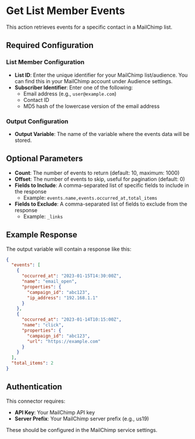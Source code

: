 # Get List Member Events

This action retrieves events for a specific contact in a MailChimp list.

## Required Configuration

### List Member Configuration
- **List ID**: Enter the unique identifier for your MailChimp list/audience. You can find this in your MailChimp account under Audience settings.
- **Subscriber Identifier**: Enter one of the following:
  - Email address (e.g., `user@example.com`)
  - Contact ID
  - MD5 hash of the lowercase version of the email address

### Output Configuration
- **Output Variable**: The name of the variable where the events data will be stored.

## Optional Parameters

- **Count**: The number of events to return (default: 10, maximum: 1000)
- **Offset**: The number of events to skip, useful for pagination (default: 0)
- **Fields to Include**: A comma-separated list of specific fields to include in the response
  - Example: `events.name,events.occurred_at,total_items`
- **Fields to Exclude**: A comma-separated list of fields to exclude from the response
  - Example: `_links`

## Example Response

The output variable will contain a response like this:

```json
{
  "events": [
    {
      "occurred_at": "2023-01-15T14:30:00Z",
      "name": "email_open",
      "properties": {
        "campaign_id": "abc123",
        "ip_address": "192.168.1.1"
      }
    },
    {
      "occurred_at": "2023-01-14T10:15:00Z",
      "name": "click",
      "properties": {
        "campaign_id": "abc123",
        "url": "https://example.com"
      }
    }
  ],
  "total_items": 2
}
```

## Authentication

This connector requires:
- **API Key**: Your MailChimp API key
- **Server Prefix**: Your MailChimp server prefix (e.g., us19)

These should be configured in the MailChimp service settings.